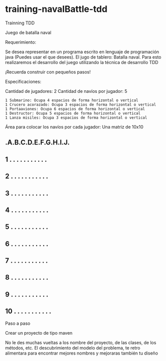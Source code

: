 # training-navalBattle-tdd
Trainning TDD


Juego de batalla naval

Requerimiento:

Se desea representar en un programa escrito en lenguaje de programación java (Puedes usar el que desees). 
El jugo de tablero: Batalla naval. Para esto realizaremos el desarrollo del juego utilizando la técnica de desarrollo TDD

¡Recuerda construir con pequeños pasos!

Especificaciones:

Cantidad de jugadores: 2 
Cantidad de navíos por jugador: 5 

	1 Submarino: Ocupa 4 espacios de forma horizontal o vertical
	1 Crucero acorazado: Ocupa 3 espacios de forma horizontal o vertical
	1 Portaaviones: Ocupa 6 espacios de forma horizontal o vertical
	1 Destructor: Ocupa 5 espacios de forma horizontal o vertical
	1 Lanza misiles: Ocupa 3 espacios de forma horizontal o vertical

Área para colocar los navíos por cada jugador: Una matriz de 10x10


   .A.B.C.D.E.F.G.H.I.J.
------------------------
1  . . . . . . . . . . .
------------------------
2  . . . . . . . . . . .
------------------------
3  . . . . . . . . . . .
------------------------
4  . . . . . . . . . . .
------------------------
5  . . . . . . . . . . .
-----------------------
6  . . . . . . . . . . .
------------------------
7  . . . . . . . . . . .
------------------------
8  . . . . . . . . . . .
------------------------
9  . . . . . . . . . . .
------------------------
10 . . . . . . . . . . .
------------------------


Paso a paso

Crear un proyecto de tipo maven

No le des muchas vueltas a los nombre del proyecto, de las clases, de los métodos, etc. El descubrimiento del modelo del problema, te retro alimentara para encontrar mejores nombres y mejoraras también tu diseño

